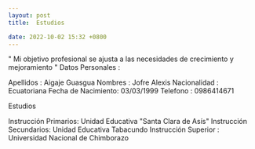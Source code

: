 ```yaml
---
layout: post
title:  Estudios 

date: 2022-10-02 15:32 +0800
---
```


 " Mi objetivo profesional se ajusta a las necesidades de crecimiento y mejoramiento "
  Datos Personales :

Apellidos : Aigaje Guasgua 
Nombres :   Jofre Alexis 
Nacionalidad : Ecuatoriana
Fecha de Nacimiento:  03/03/1999
Telefono : 0986414671

  Estudios 

Instrucción Primarios: Unidad Educativa "Santa Clara de Asís"
Instrucción Secundarios: Unidad Educativa  Tabacundo 
Instrucción Superior : Universidad Nacional de Chimborazo 
